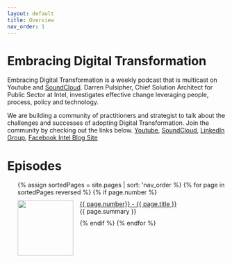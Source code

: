 ```yaml
---
layout: default
title: Overview
nav_order: 1
---
```


# Embracing Digital Transformation

Embracing Digital Transformation is a weekly podcast that is multicast on <a rehf="https://www.youtube.com/channel/UCveOcNne1kP_ZccC8kOZcDA">Youtube</a> and <a href="https://soundcloud.com/embracingdigital">SoundCloud</a>.
Darren Pulsipher, Chief Solution Architect for Public Sector at Intel, investigates effective change leveraging
people, process, policy and technology.

We are building a community of practitioners and strategist to talk about the challenges and successes of adopting
Digital Transformation. Join the community by checking out the links below. 
<a href="https://www.youtube.com/channel/UCveOcNne1kP_ZccC8kOZcDA">Youtube</a>, 
<a href="https://soundcloud.com/embracingdigital">SoundCloud</a>, 
<a href="https://www.linkedin.com/company/embracing-digital-transformation/">LinkedIn Group</a>,
<a href="https://www.facebook.com/embracingdigital">Facebook </a>
<a href="https://www.intel.com/content/www/us/en/government/embracing-digital-transformation-overview.html">Intel Blog Site</a>

<h1>Episodes</h1>
<ul>
{% assign sortedPages = site.pages | sort: 'nav_order %}
{% for page in sortedPages reversed %}
{% if page.number %}
<li>
    <img class="thumbnail" src="{{ page.path | remove: page.name }}/{{ page.img }}" width="128" height="128">
    <a href="/EmbracingDigitalTransformation/{{ page.url }}">{{ page.number}} - {{ page.title }}</a><br>
    {{ page.summary }}
</li>
{% endif %}
{% endfor %}
</ul>

<style>
.thumbnail {
    float: left;
    margin: 0 15px 0 0;
}
li {
    list-style-type:none;
    margin: 10px 0;
}
</style>
